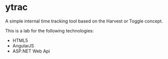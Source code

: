 ytrac
=====

A simple  internal time tracking tool based on the Harvest or Toggle concept.

This is a lab for the following technologies:

* HTML5
* AngularJS
* ASP.NET Web Api
